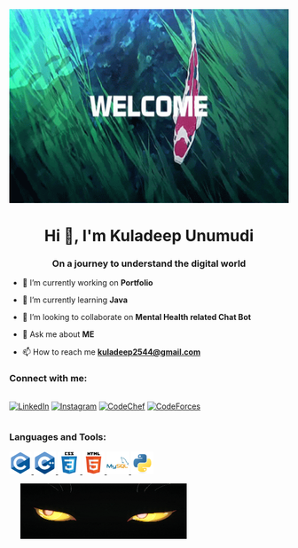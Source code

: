 <div align="center">
    <img src="gitprofile.gif" alt="welcome-image" style="width: 7000px; height: 350px">
</div>

<h1 align="center">Hi 👋, I'm Kuladeep Unumudi</h1>
<h3 align="center">On a journey to understand the digital world</h3>

- 🔭 I’m currently working on **Portfolio**

- 🌱 I’m currently learning **Java**

- 👯 I’m looking to collaborate on **Mental Health related Chat Bot**

- 💬 Ask me about **ME**

- 📫 How to reach me **kuladeep2544@gmail.com**

<h3 align="left">Connect with me:</h3>
<div style="display: flex; align-items: center;">
    <p align="left">
        <a href="https://linkedin.com/in/https://www.linkedin.com/in/kuladeep-u-72500526a" target="blank"><img align="center" src="https://raw.githubusercontent.com/rahuldkjain/github-profile-readme-generator/master/src/images/icons/Social/linked-in-alt.svg" alt="LinkedIn" height="30" width="40" /></a>
        <a href="https://instagram.com/https://www.instagram.com/kulxdeep/" target="blank"><img align="center" src="https://raw.githubusercontent.com/rahuldkjain/github-profile-readme-generator/master/src/images/icons/Social/instagram.svg" alt="Instagram" height="30" width="40" /></a>
        <a href="https://www.codechef.com/users/kuladeep25" target="blank"><img align="center" src="https://cdn.jsdelivr.net/npm/simple-icons@3.1.0/icons/codechef.svg" alt="CodeChef" height="30" width="40" /></a>
        <a href="https://codeforces.com/profile/kuladeepu2544@gmail.com" target="blank"><img align="center" src="https://raw.githubusercontent.com/rahuldkjain/github-profile-readme-generator/master/src/images/icons/Social/codeforces.svg" alt="CodeForces" height="30" width="40" /></a>
    </p>
</div>

<h3 align="left">Languages and Tools:</h3>
<p align="left"> 
    <a href="https://www.cprogramming.com/" target="_blank" rel="noreferrer"> <img src="https://raw.githubusercontent.com/devicons/devicon/master/icons/c/c-original.svg" alt="c" width="40" height="40"/> </a> 
    <a href="https://www.w3schools.com/cpp/" target="_blank" rel="noreferrer"> <img src="https://raw.githubusercontent.com/devicons/devicon/master/icons/cplusplus/cplusplus-original.svg" alt="cplusplus" width="40" height="40"/> </a> 
    <a href="https://www.w3schools.com/css/" target="_blank" rel="noreferrer"> <img src="https://raw.githubusercontent.com/devicons/devicon/master/icons/css3/css3-original-wordmark.svg" alt="css3" width="40" height="40"/> </a> 
    <a href="https://www.w3.org/html/" target="_blank" rel="noreferrer"> <img src="https://raw.githubusercontent.com/devicons/devicon/master/icons/html5/html5-original-wordmark.svg" alt="html5" width="40" height="40"/> </a> 
    <a href="https://www.mysql.com/" target="_blank" rel="noreferrer"> <img src="https://raw.githubusercontent.com/devicons/devicon/master/icons/mysql/mysql-original-wordmark.svg" alt="mysql" width="40" height="40"/> </a> 
    <a href="https://www.python.org" target="_blank" rel="noreferrer"> <img src="https://raw.githubusercontent.com/devicons/devicon/master/icons/python/python-original.svg" alt="python" width="40" height="40"/> </a> 
</p>
 <img src="eyesfrogit.gif" alt="closing-profile-image" style="height: 100px; width: 300px; margin-left: 20px">
